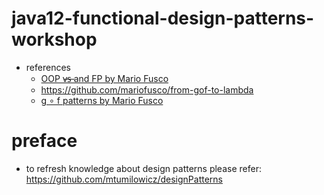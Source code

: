 # java12-functional-design-patterns-workshop

* references
    * [OOP v̶s̶ and FP by Mario Fusco](https://www.youtube.com/watch?v=p6cZO5V2ehw)
    * https://github.com/mariofusco/from-gof-to-lambda
    * [g ∘ f patterns by Mario Fusco](https://www.youtube.com/watch?v=Rmer37g9AZM)
    
# preface
* to refresh knowledge about design patterns please refer: https://github.com/mtumilowicz/designPatterns